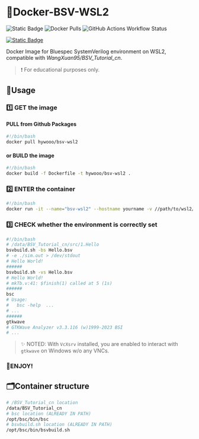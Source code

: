 # 🎯Docker-BSV-WSL2
![Static Badge](https://img.shields.io/badge/Docker-Image-blue?style=for-the-badge&logo=docker&color=blue&cacheSeconds=3600) ![Docker Pulls](https://img.shields.io/docker/pulls/hywooo/bsv-wsl2?style=for-the-badge&logo=docker&color=%23F08080&cacheSeconds=3600) ![GitHub Actions Workflow Status](https://img.shields.io/github/actions/workflow/status/HYwooo/Docker-BSV-WSL2/.github%2Fworkflows%2Fdocker-publish.yml?style=for-the-badge&logo=github)

[![Static Badge](https://img.shields.io/badge/Compatible_with-WangXuan95/BSV__Tutorial__cn-blue?style=for-the-badge&logo=github&cacheSeconds=3600&color=d1f2eb)](https://github.com/WangXuan95/BSV_Tutorial_cn)


 Docker Image for Bluespec SystemVerilog environment on WSL2, compatible with *WangXuan95/BSV_Tutorial_cn*.

> ❗ For educational purposes only.


## :rocket:Usage
### 1️⃣ GET the image
#### 	PULL from Github Packages

```bash
#!/bin/bash
docker pull hywooo/bsv-wsl2
```
#### or BUILD the image
```bash
#!/bin/bash
docker build -f Dockerfile -t hywooo/bsv-wsl2 .
```
### 2️⃣ ENTER the container

```bash
#!/bin/bash
docker run -it --name="bsv-wsl2" --hostname yourname -v //path/to/wsl2/yourfiles:/path/to/yourfiles hywooo/bsv-wsl2
```
### 3️⃣ CHECK whether the environment is correctly set

```bash
#!/bin/bash
# /data/BSV_Tutorial_cn/src/1.Hello
bsvbuild.sh -bs Hello.bsv 
# -e ./sim.out > /dev/stdout 
# Hello World!
######
bsvbuild.sh -vs Hello.bsv 
# Hello World!
# mkTb.v:41: $finish(1) called at 5 (1s) 
######
bsc
# Usage:
#   bsc -help  ...
# ...
######
gtkwave
# GTKWave Analyzer v3.3.116 (w)1999-2023 BSI
# ...
```
> :sparkles: NOTED: With `VcXsrv` installed, you are enabled to interact with `gtkwave` on Windows w/o any VNCs.

### 🎉ENJOY!

## 🗂️Container structure

```bash
# /BSV_Tutorial_cn location
/data/BSV_Tutorial_cn
# bsc location (ALREADY IN PATH)
/opt/bsc/bin/bsc
# bsvbuild.sh location (ALREADY IN PATH)
/opt/bsc/bin/bsvbuild.sh
```

